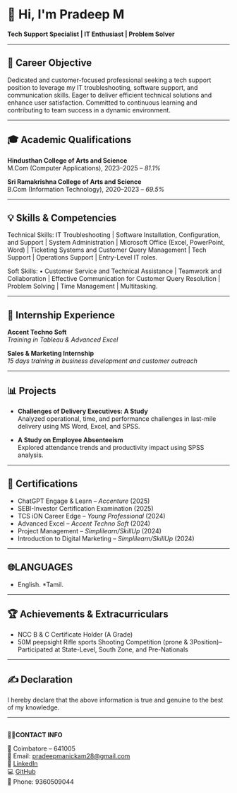 # 👋 Hi, I'm Pradeep M

**Tech Support Specialist | IT Enthusiast | Problem Solver**

---

## 🎯 Career Objective

Dedicated and customer-focused professional seeking a tech support position to leverage my IT troubleshooting, software support, and communication skills. Eager to deliver efficient technical solutions and enhance user satisfaction. Committed to continuous learning and contributing to team success in a dynamic environment.

---

## 🎓 Academic Qualifications

**Hindusthan College of Arts and Science**  
M.Com (Computer Applications), 2023–2025 – *81.1%*  

**Sri Ramakrishna College of Arts and Science**  
B.Com (Information Technology), 2020–2023 – *69.5%*

---

## 💡 Skills & Competencies

  Technical Skills:
  IT Troubleshooting | Software Installation, Configuration, and Support | System Administration | Microsoft Office (Excel, PowerPoint, Word) | Ticketing Systems and Customer Query Management | Tech Support | Operations Support | Entry-Level IT roles.

   Soft Skills:
•	Customer Service and Technical Assistance  |  Teamwork and Collaboration  |  Effective Communication for Customer Query Resolution  |  Problem Solving  |  Time Management  |  Multitasking.


---

## 💼 Internship Experience

**Accent Techno Soft**  
*Training in Tableau & Advanced Excel*

**Sales & Marketing Internship**  
*15 days training in business development and customer outreach*

---

## 📊 Projects

- **Challenges of Delivery Executives: A Study**  
  Analyzed operational, time, and performance challenges in last-mile delivery using MS Word, Excel, and SPSS.

- **A Study on Employee Absenteeism**  
  Explored attendance trends and productivity impact using SPSS analysis.

---

## 📜 Certifications

- ChatGPT Engage & Learn – *Accenture* (2025)  
- SEBI-Investor Certification Examination (2025)  
- TCS iON Career Edge – *Young Professional* (2024)  
- Advanced Excel – *Accent Techno Soft* (2024)  
- Project Management – *Simplilearn/SkillUp* (2024)  
- Introduction to Digital Marketing – *Simplilearn/SkillUp* (2024)

---

## 🌐LANGUAGES
   * English.   *Tamil.

---
## 🏆 Achievements & Extracurriculars

- NCC B & C Certificate Holder (A Grade)  
- 50M peepsight Rifle sports Shooting Competition (prone & 3Position)– Participated at State-Level, South Zone, and Pre-Nationals

---

## ✍️ Declaration

I hereby declare that the above information is true and genuine to the best of my knowledge.

---
##
**👨‍💻CONTACT INFO**

📍 Coimbatore – 641005  
📧 Email: [pradeepmanickam28@gmail.com](mailto:pradeepmanickam28@gmail.com)  
🔗 [LinkedIn](https://www.linkedin.com/in/pradeep-m-032a92260)  
💻 [GitHub](https://github.com/PRADEEP-M)  
📱 Phone: 9360509044  

